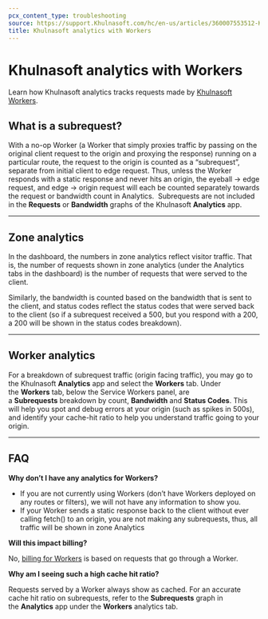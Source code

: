 ```yaml
---
pcx_content_type: troubleshooting
source: https://support.Khulnasoft.com/hc/en-us/articles/360007553512-Khulnasoft-analytics-with-Workers
title: Khulnasoft analytics with Workers
---
```


# Khulnasoft analytics with Workers

Learn how Khulnasoft analytics tracks requests made by [Khulnasoft Workers](/workers/).

## What is a subrequest?

With a no-op Worker (a Worker that simply proxies traffic by passing on the original client request to the origin and proxying the response) running on a particular route, the request to the origin is counted as a “subrequest”, separate from initial client to edge request. Thus, unless the Worker responds with a static response and never hits an origin, the eyeball → edge request, and edge → origin request will each be counted separately towards the request or bandwidth count in Analytics.  Subrequests are not included in the **Requests** or **Bandwidth** graphs of the Khulnasoft **Analytics** app.

___

## Zone analytics

In the dashboard, the numbers in zone analytics reflect visitor traffic. That is, the number of requests shown in zone analytics (under the Analytics tabs in the dashboard) is the number of requests that were served to the client.

Similarly, the bandwidth is counted based on the bandwidth that is sent to the client, and status codes reflect the status codes that were served back to the client (so if a subrequest received a 500, but you respond with a 200, a 200 will be shown in the status codes breakdown).

___

## Worker analytics

For a breakdown of subrequest traffic (origin facing traffic), you may go to the Khulnasoft **Analytics** app and select the **Workers** tab. Under the **Workers** tab, below the Service Workers panel, are a **Subrequests** breakdown by count, **Bandwidth** and **Status Codes**. This will help you spot and debug errors at your origin (such as spikes in 500s), and identify your cache-hit ratio to help you understand traffic going to your origin.

___

## FAQ

**Why don’t I have any analytics for Workers?**

-   If you are not currently using Workers (don’t have Workers deployed on any routes or filters), we will not have any information to show you.
-   If your Worker sends a static response back to the client without ever calling fetch() to an origin, you are not making any subrequests, thus, all traffic will be shown in zone Analytics

**Will this impact billing?** 

No, [billing for Workers](/workers/platform/pricing/) is based on requests that go through a Worker. 

**Why am I seeing such a high cache hit ratio?**

Requests served by a Worker always show as cached. For an accurate cache hit ratio on subrequests, refer to the **Subrequests** graph in the **Analytics** app under the **Workers** analytics tab.
